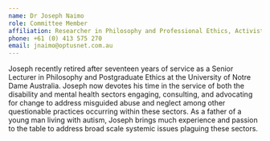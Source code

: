 ```yaml
---
name: Dr Joseph Naimo  
role: Committee Member
affiliation: Researcher in Philosophy and Professional Ethics, Activist and Advocate for Disability and Mental Health  
phone: +61 (0) 413 575 270  
email: jnaimo@optusnet.com.au  
---
```


Joseph recently retired after seventeen years of service as a Senior Lecturer in Philosophy and Postgraduate Ethics at the University of Notre Dame Australia. Joseph now devotes his time in the service of both the disability and mental health sectors engaging, consulting, and advocating for change to address misguided abuse and neglect among other questionable practices occurring within these sectors. As a father of a young man living with autism, Joseph brings much experience and passion to the table to address broad scale systemic issues plaguing these sectors. 
